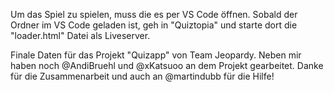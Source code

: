 Um das Spiel zu spielen, muss die es per VS Code öffnen.
Sobald der Ordner im VS Code geladen ist, geh in "Quiztopia" und starte dort die "loader.html" Datei als Liveserver.


Finale Daten für das Projekt "Quizapp" von Team Jeopardy. Neben mir haben noch @AndiBruehl und @xKatsuoo an dem Projekt gearbeitet. Danke für die Zusammenarbeit und auch an @martindubb für die Hilfe!
